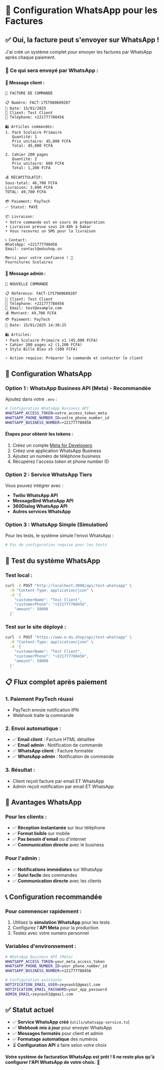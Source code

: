 # 📱 Configuration WhatsApp pour les Factures

## ✅ **Oui, la facture peut s'envoyer sur WhatsApp !**

J'ai créé un système complet pour envoyer les factures par WhatsApp après chaque paiement.

### 🎯 **Ce qui sera envoyé par WhatsApp :**

#### **📱 Message client :**

```
🧾 FACTURE DE COMMANDE

📋 Numéro: FACT-1757980609207
📅 Date: 15/01/2025
👤 Client: Test Client
📱 Téléphone: +221777780456

🛍️ Articles commandés:
1. Pack Scolaire Primaire
   Quantité: 1
   Prix unitaire: 45,000 FCFA
   Total: 45,000 FCFA

2. Cahier 200 pages
   Quantité: 2
   Prix unitaire: 600 FCFA
   Total: 1,200 FCFA

💰 RÉCAPITULATIF:
Sous-total: 46,700 FCFA
Livraison: 3,000 FCFA
TOTAL: 49,700 FCFA

💳 Paiement: PayTech
✅ Statut: PAYÉ

📦 Livraison:
• Votre commande est en cours de préparation
• Livraison prévue sous 24-48h à Dakar
• Vous recevrez un SMS pour la livraison

📞 Contact:
WhatsApp: +221777780456
Email: contact@edushop.sn

Merci pour votre confiance ! 🙏
Fournitures Scolaires
```

#### **📱 Message admin :**

```
🎒 NOUVELLE COMMANDE

📋 Référence: FACT-1757980609207
👤 Client: Test Client
📱 Téléphone: +221777780456
📧 Email: test@example.com
💰 Montant: 49,700 FCFA
💳 Paiement: PayTech
📅 Date: 15/01/2025 14:30:25

🛍️ Articles:
• Pack Scolaire Primaire x1 (45,000 FCFA)
• Cahier 200 pages x2 (1,200 FCFA)
• Stylo Bille Bleu x5 (500 FCFA)

⚡ Action requise: Préparer la commande et contacter le client
```

## 🔧 **Configuration WhatsApp**

### **Option 1 : WhatsApp Business API (Meta) - Recommandée**

Ajoutez dans votre `.env` :

```bash
# Configuration WhatsApp Business API
WHATSAPP_ACCESS_TOKEN=votre_access_token_meta
WHATSAPP_PHONE_NUMBER_ID=votre_phone_number_id
WHATSAPP_BUSINESS_NUMBER=+221777780456
```

#### **Étapes pour obtenir les tokens :**

1. Créez un compte [Meta for Developers](https://developers.facebook.com/)
2. Créez une application WhatsApp Business
3. Ajoutez un numéro de téléphone business
4. Récupérez l'access token et phone number ID

### **Option 2 : Service WhatsApp Tiers**

Vous pouvez intégrer avec :

- **Twilio WhatsApp API**
- **MessageBird WhatsApp API**
- **360Dialog WhatsApp API**
- **Autres services WhatsApp**

### **Option 3 : WhatsApp Simple (Simulation)**

Pour les tests, le système simule l'envoi WhatsApp :

```bash
# Pas de configuration requise pour les tests
```

## 🧪 **Test du système WhatsApp**

### **Test local :**

```bash
curl -X POST "http://localhost:3000/api/test-whatsapp" \
  -H "Content-Type: application/json" \
  -d '{
    "customerName": "Test Client",
    "customerPhone": "+221777780456",
    "amount": 50000
  }'
```

### **Test sur le site déployé :**

```bash
curl -X POST "https://www.e-du.shop/api/test-whatsapp" \
  -H "Content-Type: application/json" \
  -d '{
    "customerName": "Test Client",
    "customerPhone": "+221777780456",
    "amount": 50000
  }'
```

## 📋 **Flux complet après paiement**

### **1. Paiement PayTech réussi**

- PayTech envoie notification IPN
- Webhook traite la commande

### **2. Envoi automatique :**

- ✅ **Email client** : Facture HTML détaillée
- ✅ **Email admin** : Notification de commande
- ✅ **WhatsApp client** : Facture formatée
- ✅ **WhatsApp admin** : Notification de commande

### **3. Résultat :**

- Client reçoit facture par email ET WhatsApp
- Admin reçoit notification par email ET WhatsApp

## 🚀 **Avantages WhatsApp**

### **Pour les clients :**

- ✅ **Réception instantanée** sur leur téléphone
- ✅ **Format lisible** sur mobile
- ✅ **Pas besoin d'email** ou d'internet
- ✅ **Communication directe** avec le business

### **Pour l'admin :**

- ✅ **Notifications immédiates** sur WhatsApp
- ✅ **Suivi facile** des commandes
- ✅ **Communication directe** avec les clients

## 📞 **Configuration recommandée**

### **Pour commencer rapidement :**

1. Utilisez la **simulation WhatsApp** pour les tests
2. Configurez l'**API Meta** pour la production
3. Testez avec votre numéro personnel

### **Variables d'environnement :**

```bash
# WhatsApp Business API (Meta)
WHATSAPP_ACCESS_TOKEN=your_meta_access_token
WHATSAPP_PHONE_NUMBER_ID=your_phone_number_id
WHATSAPP_BUSINESS_NUMBER=+221777780456

# Configuration existante
NOTIFICATION_EMAIL_USER=zeynash1@gmail.com
NOTIFICATION_EMAIL_PASSWORD=your_app_password
ADMIN_EMAIL=zeynash1@gmail.com
```

## ✅ **Statut actuel**

- ✅ **Service WhatsApp créé** (`utils/whatsapp-service.ts`)
- ✅ **Webhook mis à jour** pour envoyer WhatsApp
- ✅ **Messages formatés** pour client et admin
- ✅ **Formatage automatique** des numéros
- ⏳ **Configuration API** à faire selon votre choix

**Votre système de facturation WhatsApp est prêt ! Il ne reste plus qu'à configurer l'API WhatsApp de votre choix.** 🎉
